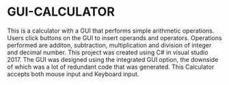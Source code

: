 # GUI-CALCULATOR
This is a calculator with a GUI that performs simple arithmetic operations. Users click buttons on the GUI to insert operands and operators. Operations performed are additon, subtraction, multiplication and division of integer and decimal number. This project was created using C# in visual studio 2017. The GUI was designed using the integrated GUI option, the downside of which was a lot of redundant code that was generated. This Calculator accepts both mouse input and Keyboard input.
